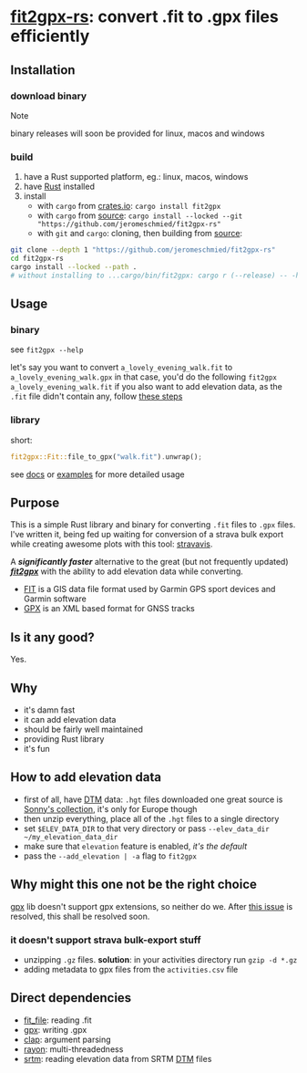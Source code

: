 # [fit2gpx-rs][fit2gpx-rs]: convert .fit to .gpx files efficiently

## Installation

### download binary

> [!NOTE]
> binary releases will soon be provided for linux, macos and windows

### build

1.  have a Rust supported platform, eg.: linux, macos, windows
2.  have [Rust](https://rust-lang.org) installed
3.  install
    -   with `cargo` from [crates.io](https://crates.io): `cargo install fit2gpx`
    -   with `cargo` from [source][fit2gpx-rs]: `cargo install --locked --git "https://github.com/jeromeschmied/fit2gpx-rs"`
    -   with `git` and `cargo`: cloning, then building from [source][fit2gpx-rs]:

```sh
git clone --depth 1 "https://github.com/jeromeschmied/fit2gpx-rs"
cd fit2gpx-rs
cargo install --locked --path .
# without installing to ...cargo/bin/fit2gpx: cargo r (--release) -- -h
```

## Usage

### binary

see `fit2gpx --help`

let's say you want to convert `a_lovely_evening_walk.fit` to `a_lovely_evening_walk.gpx`
in that case, you'd do the following
`fit2gpx a_lovely_evening_walk.fit`
if you also want to add elevation data, as the `.fit` file didn't contain any, follow [these steps](#how-to-add-elevation-data)

### library

short:

```rust
fit2gpx::Fit::file_to_gpx("walk.fit").unwrap();
```

see [docs](https://docs.rs/crate/fit2gpx) or [examples](https://github.com/jeromeschmied/fit2gpx-rs/tree/main/examples) for more detailed usage

## Purpose

This is a simple Rust library and binary for converting `.fit` files to `.gpx` files.
I've written it, being fed up waiting for conversion of a strava bulk export while creating
awesome plots with this tool: [stravavis](https://github.com/marcusvolz/strava_py).

A ***significantly faster*** alternative to the great (but not frequently updated)
[**_fit2gpx_**](https://github.com/dodo-saba/fit2gpx) with the ability to add elevation data while converting.

-   [FIT](https://developer.garmin.com/fit/overview/) is a GIS data file format used by Garmin GPS sport devices and Garmin software
-   [GPX](https://docs.fileformat.com/gis/gpx/) is an XML based format for GNSS tracks

## Is it any good?

Yes.

## Why

-   it's damn fast
-   it can add elevation data
-   should be fairly well maintained
-   providing Rust library
-   it's fun

## How to add elevation data

-   first of all, have [DTM][dtm-wiki] data: `.hgt` files downloaded
    one great source is [Sonny's collection](https://sonny.4lima.de/), it's only for Europe though
-   then unzip everything, place all of the `.hgt` files to a single directory
-   set `$ELEV_DATA_DIR` to that very directory or pass `--elev_data_dir ~/my_elevation_data_dir`
-   make sure that `elevation` feature is enabled, _it's the default_
-   pass the `--add_elevation | -a` flag to `fit2gpx`

## Why might this one not be the right choice

[gpx][gpx-crate] lib doesn't support gpx extensions, so neither do we.
After [this issue](https://github.com/georust/gpx/issues/8) is resolved, this shall be resolved soon.

### it doesn't support strava bulk-export stuff

-   unzipping `.gz` files. __solution__: in your activities directory run `gzip -d *.gz`
-   adding metadata to gpx files from the `activities.csv` file

## Direct dependencies

<!-- -   [coordinate-altitude](https://github.com/jeromeschmied/coordinate-altitude) -->

-   [fit_file](https://crates.io/crates/fit_file): reading .fit
-   [gpx][gpx-crate]: writing .gpx
-   [clap](https://crates.io/crates/clap): argument parsing
-   [rayon](https://crates.io/crates/rayon): multi-threadedness
-   [srtm](https://github.com/jeromeschmied/srtm_reader): reading elevation data from SRTM [DTM][dtm-wiki] files

[fit2gpx-rs]: https://github.com/JeromeSchmied/fit2gpx-rs
[gpx-crate]: https://crates.io/crates/gpx
[dtm-wiki]: https://en.wikipedia.org/wiki/Digital_elevation_model
